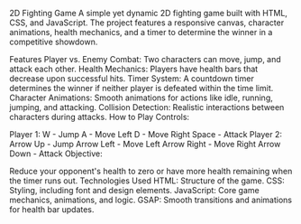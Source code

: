 2D Fighting Game
A simple yet dynamic 2D fighting game built with HTML, CSS, and JavaScript. The project features a responsive canvas, character animations, health mechanics, and a timer to determine the winner in a competitive showdown.

Features
Player vs. Enemy Combat: Two characters can move, jump, and attack each other.
Health Mechanics: Players have health bars that decrease upon successful hits.
Timer System: A countdown timer determines the winner if neither player is defeated within the time limit.
Character Animations: Smooth animations for actions like idle, running, jumping, and attacking.
Collision Detection: Realistic interactions between characters during attacks.
How to Play
Controls:

Player 1:
W - Jump
A - Move Left
D - Move Right
Space - Attack
Player 2:
Arrow Up - Jump
Arrow Left - Move Left
Arrow Right - Move Right
Arrow Down - Attack
Objective:

Reduce your opponent's health to zero or have more health remaining when the timer runs out.
Technologies Used
HTML: Structure of the game.
CSS: Styling, including font and design elements.
JavaScript: Core game mechanics, animations, and logic.
GSAP: Smooth transitions and animations for health bar updates.
